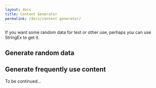 ```yaml
---
layout: docs
title: Content Generator
permalink: /docs/content generator/
---
```


If you want some random data for test or other use, perhaps you can use StringEx to get it.

## Generate random data



## Generate frequently use content


To be continued...
